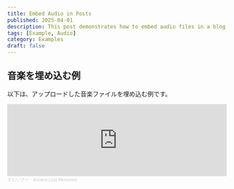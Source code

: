 ```yaml
---
title: Embed Audio in Posts
published: 2025-04-01
description: This post demonstrates how to embed audio files in a blog post.
tags: [Example, Audio]
category: Examples
draft: false
---
```


## 音楽を埋め込む例

以下は、アップロードした音楽ファイルを埋め込む例です。

<iframe width="100%" height="166" scrolling="no" frameborder="no" allow="autoplay" src="https://w.soundcloud.com/player/?url=https%3A//api.soundcloud.com/tracks/1947356611&color=%23ff5500&auto_play=false&hide_related=false&show_comments=true&show_user=true&show_reposts=false&show_teaser=true"></iframe><div style="font-size: 10px; color: #cccccc;line-break: anywhere;word-break: normal;overflow: hidden;white-space: nowrap;text-overflow: ellipsis; font-family: Interstate,Lucida Grande,Lucida Sans Unicode,Lucida Sans,Garuda,Verdana,Tahoma,sans-serif;font-weight: 100;"><a href="https://soundcloud.com/slicer00" title="すらいさー" target="_blank" style="color: #cccccc; text-decoration: none;">すらいさー</a> · <a href="https://soundcloud.com/slicer00/ancient-lost-memories" title="Ancient Lost Memories" target="_blank" style="color: #cccccc; text-decoration: none;">Ancient Lost Memories</a></div>
